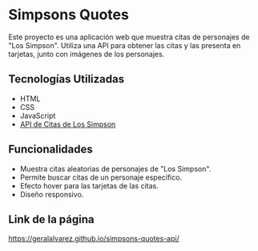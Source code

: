 # Simpsons Quotes

Este proyecto es una aplicación web que muestra citas de personajes de "Los Simpson". Utiliza una API para obtener las citas y las presenta en tarjetas, junto con imágenes de los personajes.

## Tecnologías Utilizadas

- HTML
- CSS
- JavaScript
- [API de Citas de Los Simpson](https://thesimpsonsquoteapi.glitch.me/)

## Funcionalidades

- Muestra citas aleatorias de personajes de "Los Simpson".
- Permite buscar citas de un personaje específico.
- Efecto hover para las tarjetas de las citas.
- Diseño responsivo.

## Link de la página

https://geralalvarez.github.io/simpsons-quotes-api/
